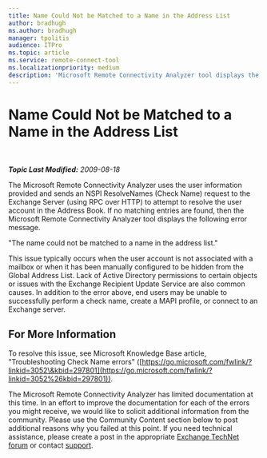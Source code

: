 ```yaml
---
title: Name Could Not be Matched to a Name in the Address List
author: bradhugh
ms.author: bradhugh
manager: tpolitis
audience: ITPro 
ms.topic: article 
ms.service: remote-connect-tool
ms.localizationpriority: medium
description: 'Microsoft Remote Connectivity Analyzer tool displays the following error message: "The name could not be matched to a name in the address list."'
---
```



# Name Could Not be Matched to a Name in the Address List

</div>

<div id="mainSection">

<div id="mainBody">

<span> </span>

_**Topic Last Modified:** 2009-08-18_

The Microsoft Remote Connectivity Analyzer uses the user information provided and sends an NSPI ResolveNames (Check Name) request to the Exchange Server (using RPC over HTTP) to attempt to resolve the user account in the Address Book. If no matching entries are found, then the Microsoft Remote Connectivity Analyzer tool displays the following error message.

"The name could not be matched to a name in the address list."

This issue typically occurs when the user account is not associated with a mailbox or when it has been manually configured to be hidden from the Global Address List. Lack of Active Directory permissions to certain objects or issues with the Exchange Recipient Update Service are also common causes. In addition to the error above, end users may be unable to successfully perform a check name, create a MAPI profile, or connect to an Exchange server.

<div>

## For More Information

To resolve this issue, see Microsoft Knowledge Base article, "Troubleshooting Check Name errors" ([https://go.microsoft.com/fwlink/?linkid=3052\&kbid=297801](https://go.microsoft.com/fwlink/?linkid=3052%26kbid=297801)).

The Microsoft Remote Connectivity Analyzer has limited documentation at this time. In an effort to improve the documentation for each of the errors you might receive, we would like to solicit additional information from the community. Please use the Community Content section below to post additional reasons why you failed at this point. If you need technical assistance, please create a post in the appropriate [Exchange TechNet forum](https://go.microsoft.com/fwlink/?linkid=73420) or contact [support](https://go.microsoft.com/fwlink/?linkid=8158).

</div>

</div>

<span> </span>

</div>

</div>

</div>

